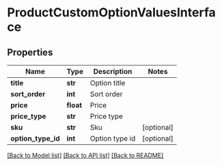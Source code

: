 # ProductCustomOptionValuesInterface

## Properties
Name | Type | Description | Notes
------------ | ------------- | ------------- | -------------
**title** | **str** | Option title | 
**sort_order** | **int** | Sort order | 
**price** | **float** | Price | 
**price_type** | **str** | Price type | 
**sku** | **str** | Sku | [optional] 
**option_type_id** | **int** | Option type id | [optional] 

[[Back to Model list]](../README.md#documentation-for-models) [[Back to API list]](../README.md#documentation-for-api-endpoints) [[Back to README]](../README.md)


